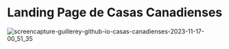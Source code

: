 
# Landing Page de Casas Canadienses

![screencapture-guillerey-github-io-casas-canadienses-2023-11-17-00_51_35](https://github.com/guillerey/casas-canadienses/assets/30531913/e4f08707-a7f3-4247-a501-213ff57728f8)

